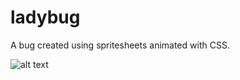 # ladybug
A bug created using spritesheets animated with CSS.

![alt text](https://github-render.s3.amazonaws.com/prod/a9df6e1110f7138a32c65179f1e759c8-render.png?AWSAccessKeyId=AKIAJ4AOLTS5NMHKD5SQ&Signature=XNgobkgy8N6f6KepjTH7oJdlUA8%3D&Expires=1434918339)
